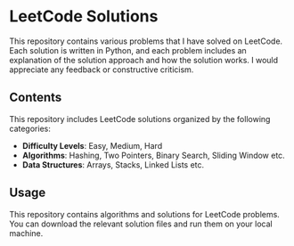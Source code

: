 # LeetCode Solutions

This repository contains various problems that I have solved on LeetCode. Each solution is written in Python, and each problem includes an explanation of the solution approach and how the solution works. I would appreciate any feedback or constructive criticism.

## Contents

This repository includes LeetCode solutions organized by the following categories:
- **Difficulty Levels**: Easy, Medium, Hard
- **Algorithms**: Hashing, Two Pointers, Binary Search, Sliding Window etc.
- **Data Structures**: Arrays, Stacks, Linked Lists etc.

## Usage

This repository contains algorithms and solutions for LeetCode problems. You can download the relevant solution files and run them on your local machine.
